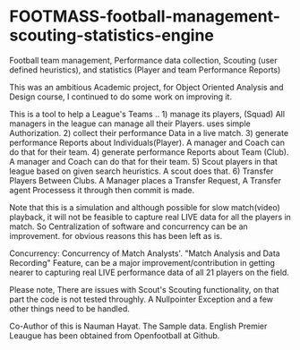 # FOOTMASS-football-management-scouting-statistics-engine
Football team management, Performance data collection, Scouting (user defined heuristics), and statistics (Player and team Performance Reports)

This was an ambitious Academic project, for Object Oriented Analysis and Design course, I continued to do some work on improving it.

This is a tool to help a League's Teams .. 
	1) manage its players, (Squad) All managers in the league can manage all their Players. uses simple Authorization.
	2) collect their performance Data in a live match.
	3) generate performance Reports about Individuals(Player). A manager and Coach can do that for their team.
	4) generate performance Reports about Team (Club). A manager and Coach can do that for their team.
	5) Scout players in that league based on given search heuristics. A scout does that.
	6) Transfer Players Between Clubs. A Manager places a Transfer Request, A Transfer agent Processess it through then commit is made.
	
Note that this is a simulation and although possible for slow match(video) playback, it will not be feasible to capture real LIVE data for all the players in match. So Centralization of software and 
concurrency can be an improvement. for obvious reasons this has been left as is. 

Concurrency:
Concurrency of Match Analysts'. "Match Analysis and Data Recording" Feature, can be a major improvement/contribution in getting
nearer to capturing real LIVE performance data of all 21 players on the field. 

Please note, There are issues with Scout's Scouting functionality, on that part the code is not tested throughly.
A Nullpointer Exception and a few other things need to be handled.

Co-Author of this is Nauman Hayat.
The Sample data. English Premier Leaugue has been obtained from Openfootball at Github. 

